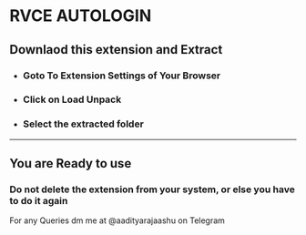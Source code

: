 # RVCE AUTOLOGIN 
## Downlaod this extension and Extract
 * ### Goto To Extension Settings of Your Browser
 * ### Click on Load Unpack
 * ### Select the extracted folder
---
## You are Ready to use
### Do not delete the extension from your system, or else you have to do it again


For any Queries dm me at @aadityarajaashu on Telegram
